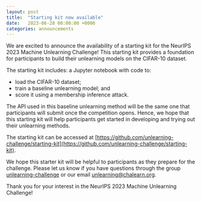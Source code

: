 ```yaml
---
layout: post
title:  "Starting kit now available"
date:   2023-06-28 00:00:00 +0000
categories: announcements
---
```


We are excited to announce the availability of a starting kit for the NeurIPS 2023 Machine Unlearning Challenge! This starting kit provides a foundation for participants to build their unlearning models on the CIFAR-10 dataset.

The starting kit includes: a Jupyter notebook with code to:

* load the CIFAR-10 dataset;
* train a baseline unlearning model; and
* score it using a membership inference attack.

The API used in this baseline unlearning method will be the same one that participants will submit once the competition opens. Hence, we hope that this starting kit will help participants get started in developing and trying out their unlearning methods.

The starting kit can be accessed at [https://github.com/unlearning-challenge/starting-kit](https://github.com/unlearning-challenge/starting-kit).

We hope this starter kit will be helpful to participants as they prepare for the challenge. Please let us know if you have questions through the group [unlearning-challenge](https://groups.google.com/g/unlearning-challenge) or our email [unlearning@chalearn.org](mailto:unlearning@chalearn.org).

Thank you for your interest in the NeurIPS 2023 Machine Unlearning Challenge!
